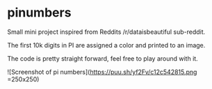 # pinumbers
Small mini project inspired from Reddits /r/dataisbeautiful sub-reddit.

The first 10k digits in PI are assigned a color and printed to an image.

The code is pretty straight forward, feel free to play around with it.

![Screenshot of pi numbers](https://puu.sh/yf2Fv/c12c542815.png =250x250)
